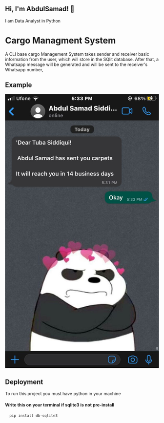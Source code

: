 
## Hi, I'm AbdulSamad! 🤍
I am Data Analyst in Python


# Cargo Managment System


A CLI base cargo Management System takes sender and receiver basic information from the user, which will store in the SQlit database.
After that, a Whatsapp message will be generated and will be sent to the receiver's Whatsapp number,


## Example

![App Screenshot](eg.jpg/?text=Example)




## Deployment

To run this project you must have python in your machine

#### Write this on your terminal if sqlite3 is not pre-install
```bash
  pip install db-sqlite3
```




